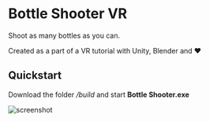 # Bottle Shooter VR

Shoot as many bottles as you can.

Created as a part of a VR tutorial with Unity, Blender and :heart:

## Quickstart
Download the folder */build* and start **Bottle Shooter.exe**

![screenshot](Screenshots/screenshot_home.png)

